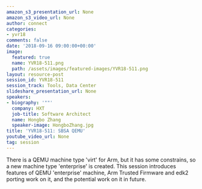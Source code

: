```yaml
---
amazon_s3_presentation_url: None
amazon_s3_video_url: None
author: connect
categories:
- yvr18
comments: false
date: '2018-09-16 09:00:00+00:00'
image:
  featured: true
  name: YVR18-511.png
  path: /assets/images/featured-images/YVR18-511.png
layout: resource-post
session_id: YVR18-511
session_track: Tools, Data Center
slideshare_presentation_url: None
speakers:
- biography: '""'
  company: HXT
  job-title: Software Architect
  name: Hongbo Zhang
  speaker-image: HongboZhang.jpg
title: 'YVR18-511: SBSA QEMU'
youtube_video_url: None
tag: session
---
```


There is a QEMU machine type 'virt' for Arm, but it has some constrains, so a new machine type 'enterprise' is created.
This session introduces features of QEMU 'enterprise' machine, Arm Trusted Firmware and edk2 porting work on it, and the potential work on it in future.
